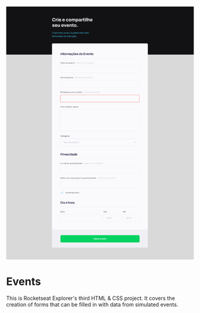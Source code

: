![Alt Text](print.png)
<h1>Events</h1>
<p>This is Rocketseat Explorer's third HTML & CSS project. It covers the creation of forms that can be filled in with data from simulated events.</p>
